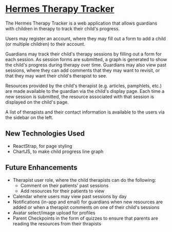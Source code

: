 # [Hermes Therapy Tracker](https://hermes-tracker.herokuapp.com/)
The Hermes Therapy Tracker is a web application that allows guardians with children in therapy to track their child's progress.

Users may register an account, where they may fill out a form to add a child (or multiple children) to their account.  

Guardians may track their child's therapy sessions by filling out a form for each session. As session forms are submitted, a graph is generated to show the child's progress during therapy over time. Guardians may also view past sessions, where they can add comments that they may want to revisit, or that they may want their child's therapist to see.

Resources provided by the child's therapist (e.g. articles, pamphlets, etc.) are made available to the guardian via the child's display page. Each time a new session is submitted, the resource associated with that session is displayed on the child's page.

A list of therapists and their contact information is available to the users via the sidebar on the left.

## New Technologies Used
- ReactStrap, for page styling
- ChartJS, to make child progress line graph

## Future Enhancements
- Therapist user role, where the child therapists can do the following:
  - Comment on their patients' past sessions
  - Add resources for their patients to view
- Calendar where users may view past sessions by day
- Notifications (in-app and email) for guardians when new resources are added or when a therapist comments on one of their child's sessions
- Avatar select/image upload for profiles
- Parent Checkpoints in the form of quizzes to ensure that parents are reading the resources from their thrapists
